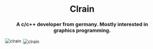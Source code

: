 <h1 align="center">Clrain</h1>
<h3 align="center">A c/c++ developer from germany. Mostly interested in graphics programming.</h3>

<p><img align="left" src="https://github-readme-stats.vercel.app/api/top-langs/?username=jinhyeonseo01&layout=compact" alt="clrain" /></p>

<p>&nbsp;<img align="center" src="https://github-readme-stats.vercel.app/api?username=jinhyeonseo01&count_private=true&show_icons=true&theme=gruvbox_light" alt="clrain" /></p>
